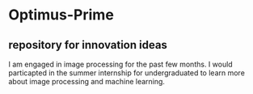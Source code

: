 # Optimus-Prime
repository for innovation ideas
-----------------------------------------------------------------------------------------------------------------------------------------
I am engaged in image processing for the past few months. I would particapted in the summer internship for undergraduated to learn more about image processing and machine learning. 
